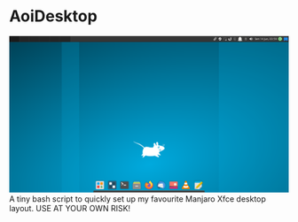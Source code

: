 # AoiDesktop
![Aoi Desktop Screenshot](Screenshots/Screenshot_2021-06-14_03-59-52.png "Aoi Desktop Screenshot")
A tiny bash script to quickly set up my favourite Manjaro Xfce desktop layout. USE AT YOUR OWN RISK!
